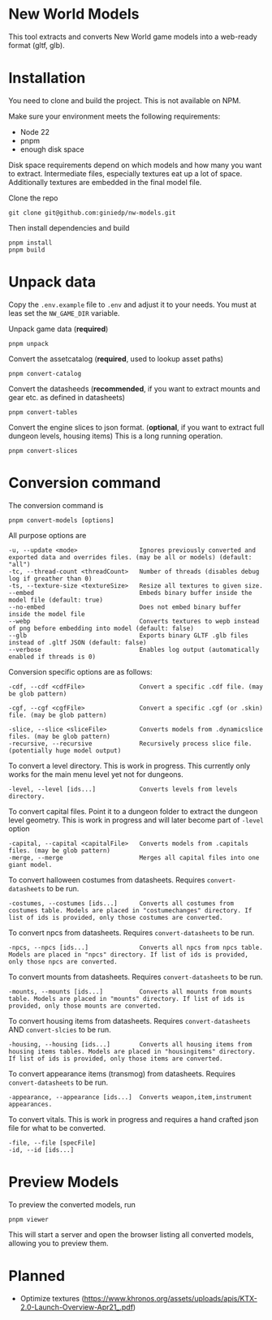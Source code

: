 # New World Models

This tool extracts and converts New World game models into a web-ready format (gltf, glb).

# Installation

You need to clone and build the project. This is not available on NPM.

Make sure your environment meets the following requirements:

- Node 22
- pnpm
- enough disk space

Disk space requirements depend on which models and how many you want to extract. Intermediate files, especially textures eat up a lot of space. Additionally textures are embedded in the final model file.

Clone the repo

```
git clone git@github.com:giniedp/nw-models.git
```

Then install dependencies and build 

```
pnpm install
pnpm build
```

# Unpack data

Copy the `.env.example` file to `.env` and adjust it to your needs. You must at leas set the `NW_GAME_DIR` variable.

Unpack game data (**required**)
```
pnpm unpack
```

Convert the assetcatalog (**required**, used to lookup asset paths)
``` 
pnpm convert-catalog
```

Convert the datasheeds (**recommended**, if you want to extract mounts and gear etc. as defined in datasheets)
``` 
pnpm convert-tables
```

Convert the engine slices to json format. (**optional**, if you want to extract full dungeon levels, housing items)
This is a long running operation.
``` 
pnpm convert-slices
```

# Conversion command

The conversion command is
```
pnpm convert-models [options]
```

All purpose options are
```
-u, --update <mode>                 Ignores previously converted and exported data and overrides files. (may be all or models) (default: "all")
-tc, --thread-count <threadCount>   Number of threads (disables debug log if greather than 0)
-ts, --texture-size <textureSize>   Resize all textures to given size.
--embed                             Embeds binary buffer inside the model file (default: true)
--no-embed                          Does not embed binary buffer inside the model file
--webp                              Converts textures to wepb instead of png before embedding into model (default: false)
--glb                               Exports binary GLTF .glb files instead of .gltf JSON (default: false)
--verbose                           Enables log output (automatically enabled if threads is 0)
```

Conversion specific options are as follows:

```
-cdf, --cdf <cdfFile>               Convert a specific .cdf file. (may be glob pattern)
```

```
-cgf, --cgf <cgfFile>               Convert a specific .cgf (or .skin) file. (may be glob pattern)
```

```
-slice, --slice <sliceFile>         Converts models from .dynamicslice files. (may be glob pattern)
-recursive, --recursive             Recursively process slice file. (potentially huge model output)
```

To convert a level directory. This is work in progress. This currently only works for the main menu level yet not for dungeons.
```
-level, --level [ids...]            Converts levels from levels directory.
```

To convert capital files. Point it to a dungeon folder to extract the dungeon level geometry.
This is work in progress and will later become part of `-level` option
```
-capital, --capital <capitalFile>   Converts models from .capitals files. (may be glob pattern)
-merge, --merge                     Merges all capital files into one giant model.
```

To convert halloween costumes from datasheets. Requires `convert-datasheets` to be run.
```
-costumes, --costumes [ids...]      Converts all costumes from costumes table. Models are placed in "costumechanges" directory. If list of ids is provided, only those costumes are converted.
```

To convert npcs from datasheets. Requires `convert-datasheets` to be run.
```
-npcs, --npcs [ids...]              Converts all npcs from npcs table. Models are placed in "npcs" directory. If list of ids is provided, only those npcs are converted.
```

To convert mounts from datasheets. Requires `convert-datasheets` to be run.
```
-mounts, --mounts [ids...]          Converts all mounts from mounts table. Models are placed in "mounts" directory. If list of ids is provided, only those mounts are converted.
```

To convert housing items from datasheets. Requires `convert-datasheets` AND `convert-slcies` to be run.
```
-housing, --housing [ids...]        Converts all housing items from housing items tables. Models are placed in "housingitems" directory. If list of ids is provided, only those items are converted.
```

To convert appearance items (transmog) from datasheets. Requires `convert-datasheets` to be run.
```
-appearance, --appearance [ids...]  Converts weapon,item,instrument appearances.
```

To convert vitals. This is work in progress and requires a hand crafted json file for what to be converted.
```
-file, --file [specFile]
-id, --id [ids...]
```

# Preview Models

To preview the converted models, run

```
pnpm viewer
```

This will start a server and open the browser listing all converted models, allowing you to preview them.

# Planned

- Optimize textures (https://www.khronos.org/assets/uploads/apis/KTX-2.0-Launch-Overview-Apr21_.pdf)
